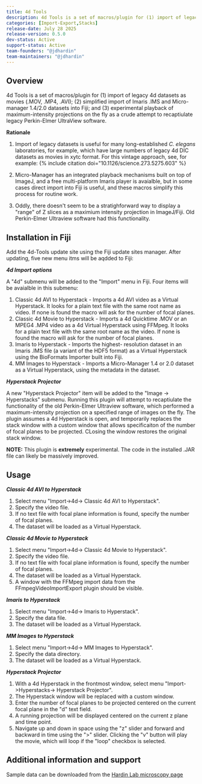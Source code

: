 ```yaml
---
title: 4d Tools
description: 4d Tools is a set of macros/plugin for (1) import of legacy 4d datasets as movies (.MOV, .MP4, .AVI); (2) simplified import of Imaris .IMS and Micro-manager 1.4/2.0 datasets into Fiji; and (3) experimental playback of maximum-intensity projections on the fly as a crude attempt to recaptiulate legacy Perkin-Elmer UltraView software.
categories: [Import-Export,Stacks]
release-date: July 28 2025
release-version: 0.5.0
dev-status: Active
support-status: Active
team-founders: "@jdhardin"
team-maintainers: "@jdhardin"
---
```


## Overview

4d Tools is a set of macros/plugin for (1) import of legacy 4d datasets as movies (.MOV, .MP4, .AVI); (2) simplified import of Imaris .IMS and Micro-manager 1.4/2.0 datasets into Fiji; and (3) experimental playback of maximum-intensity projections on the fly as a crude attempt to recaptiulate legacy Perkin-Elmer UltraView software.

**Rationale**
1. Import of legacy datasets is useful for many long-established *C. elegans* laboratories, for example, which have large numbers of legacy 4d DIC datasets as movies in xytc format. For this vintage approach, see, for example:
   {% include citation doi="10.1126/science.273.5275.603" %}

2. Micro-Manager has an integrated playback mechanisms built on top of ImageJ, and a free multi-platform Imaris player is avaialble, but in some cases direct import into Fiji is useful, and these macros simplify this process for routine work.

3. Oddly, there doesn't seem to be a stratighforward way to display a "range" of Z slices as a maximium intensity projection in ImageJ/Fiji. Old Perkin-Elmer Ultraview software had this functionality.

## Installation in Fiji

Add the 4d-Tools update site using the Fiji update sites manager. After updating, five new menu itms will be aqdded to Fiji:

***4d Import options***

A "4d" submenu will be added to the "Import" menu in Fiji. Four items will be avaialble in this submenu:
1. Classic 4d AVI to Hyperstack - Imports a 4d AVI video as a  Virtual Hyperstack. It looks for a plain text file with the same root name as video. If none is found the macro will ask for the number of focal planes.
2. Classic 4d Movie to Hyperstack - Imports a 4d Quicktime .MOV or an MPEG4 .MP4 video as a 4d Virtual Hyperstack using FFMpeg. It looks for a plain text file with the same root name as the video. If none is found the macro will ask for the number of focal planes.
3. Imaris to Hyperstack - Imports the highest- resolution dataset in an Imaris .IMS file (a variant of the HDF5 format) as a Virtual Hyperstack using the BioFormats Importer built into Fiji.
4. MM Images to Hyperstack - Imports a Micro-Manager 1.4 or 2.0 dataset as a Virtual Hyperstack, using the metadata in the dataset.

***Hyperstack Projector***

A new "Hyperstack Projector" item will be added to the "Image -> Hyperstacks" submenu. Running this plugin will attempt to recaptiulate the functionality of the old Perkin-Elmer Ultraview software, which performed a maximum-intensity projection on a specified range of images on the fly. The plugin assumes a 4d Hyperstack is open, and temporarily replaces the stack window with a custom window that allows specificaiton of the number of focal planes to be projected. CLosing the window restores the original stack window.

**NOTE:** This plugin is **extremely** experimental. The code in the installed .JAR file can likely be massively improved.


## Usage
***Classic 4d AVI to Hyperstack***

1. Select menu "Import->4d-> Classic 4d AVI to Hyperstack".
2. Specify the video file.
3. If no text file with focal plane information is found, specify the number of focal planes.
4. The dataset will be loaded as a Virtual Hyperstack.

***Classic 4d Movie to Hyperstack***

1. Select menu "Import->4d-> Classic 4d Movie to Hyperstack".
2. Specify the video file.
3. If no text file with focal plane information is found, specify the number of focal planes.
4. The dataset will be loaded as a Virtual Hyperstack.
5. A window with the FFMpeg import data from the FFmpegVideoImportExport plugin should be visible.

***Imaris to Hyperstack***

1. Select menu "Import->4d-> Imaris to Hyperstack".
2. Specify the data file.
3. The dataset will be loaded as a Virtual Hyperstack.

***MM Images to Hyperstack***

1. Select menu "Import->4d-> MM Images to Hyperstack".
2. Specify the data directory.
3. The dataset will be loaded as a Virtual Hyperstack.

***Hyperstack Projector***

1. With a 4d Hyperstack in the frontmost window, select menu "Import->Hyperstacks-> Hyperstack Projector".
2. The Hyperstack window will be replaced with a custom window.
3. Enter the number of focal planes to be projected centered on the current focal plane in the "d" text field.
4. A running projection will be displayed centered on the current z plane and time point.
5. Navigate up and down in space using the "z" slider and forward and backward in time using the ">" slider. Clicking the "v" button will play the movie, which will loop if the "loop" checkbox is selected.

## Additional information and support

Sample data can be downloaded from the [Hardin Lab microscopy page](https://worms.zoology.wisc.edu/research/microscopy/)
